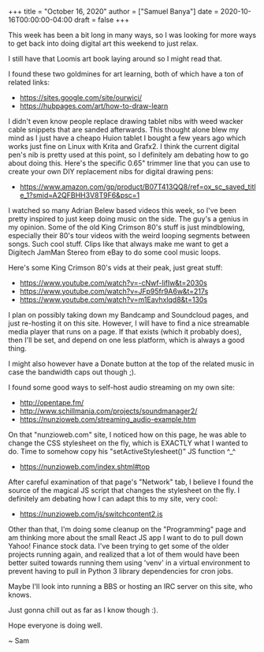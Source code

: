 +++
title = "October 16, 2020"
author = ["Samuel Banya"]
date = 2020-10-16T00:00:00-04:00
draft = false
+++

This week has been a bit long in many ways, so I was looking for more ways
to get back into doing digital art this weekend to just relax.

I still have that Loomis art book laying around so I might read that.

I found these two goldmines for art learning, both of which have a ton of
related links:

-   <https://sites.google.com/site/ourwici/>
-   <https://hubpages.com/art/how-to-draw-learn>

I didn't even know people replace drawing tablet nibs with weed wacker cable
snippets that are sanded afterwards. This thought alone blew my mind as I
just have a cheapo Huion tablet I bought a few years ago which works just
fine on Linux with Krita and Grafx2. I think the current digital pen's nib
is pretty used at this point, so I definitely am debating how to go about doing
this. Here's the specific 0.65" trimmer line that you can use to create your
own DIY replacement nibs for digital drawing pens:

-   <https://www.amazon.com/gp/product/B07T413QQ8/ref=ox_sc_saved_title_1?smid=A2QFBHH3V8T9F6&psc=1>

I watched so many Adrian Belew based videos this week, so I've been pretty
inspired to just keep doing music on the side. The guy's a genius in my
opinion. Some of the old King Crimson 80's stuff is just mindblowing,
especially their 80's tour videos with the weird looping segments between songs.
Such cool stuff. Clips like that always make me want to get a Digitech JamMan
Stereo from eBay to do some cool music loops.

Here's some King Crimson 80's vids at their peak, just great stuff:

-   <https://www.youtube.com/watch?v=-cNwf-lifIw&t=2030s>
-   <https://www.youtube.com/watch?v=JFp95fr9A6w&t=217s>
-   <https://www.youtube.com/watch?v=m1Eavhxlqd8&t=130s>

I plan on possibly taking down my Bandcamp and Soundcloud pages, and just
re-hosting it on this site. However, I will have to find a nice streamable
media player that runs on a page. If that exists (which it probably does),
then I'll be set, and depend on one less platform, which is always a good thing.

I might also however have a Donate button at the top of the related music in
case the bandwidth caps out though ;).

I found some good ways to self-host audio streaming on my own site:

-   <http://opentape.fm/>
-   <http://www.schillmania.com/projects/soundmanager2/>
-   <https://nunzioweb.com/streaming_audio-example.htm>

On that "nunzioweb.com" site, I noticed how on this page, he was able to change
the CSS stylesheet on the fly, which is EXACTLY what I wanted to do. Time
to somehow copy his "setActiveStylesheet()" JS function ^_^

-   <https://nunzioweb.com/index.shtml#top>

After careful examination of that page's "Network" tab, I believe I found the
source of the magical JS script that changes the stylesheet on the fly. I
definitely am debating how I can adapt this to my site, very cool:

-   <https://nunzioweb.com/js/switchcontent2.js>

Other than that, I'm doing some cleanup on the "Programming" page and am
thinking more about the small React JS app I want to do to pull down
Yahoo! Finance stock data. I've been trying to get some of the older projects
running again, and realized that a lot of them would have been better suited
towards running them using 'venv' in a virtual environment to prevent having
to pull in Python 3 library dependencies for cron jobs.

Maybe I'll look into running a BBS or hosting an IRC server on this site, who
knows.

Just gonna chill out as far as I know though :).

Hope everyone is doing well.

~ Sam